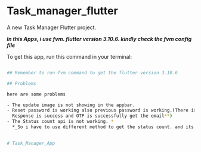 # Task_manager_flutter

A new Task Manager Flutter project.

**_In this Apps, i use fvm. flutter version 3.10.6. kindly check the fvm config file_**

To get this app, run this command in your terminal:

```bash

## Remember to run fvm command to get the flutter version 3.10.6

## Problems

here are some problems

- The update image is not showing in the appbar.
- Reset password is working also previous password is working.(There is some bugs in the api, **the
  Response is success and OTP is successfully get the email**)
- The Status count api is not working. *
  *_So i have to use different method to get the status count. and its working fine.__*

 
# Task_Manager_App
